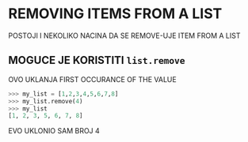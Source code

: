 # REMOVING ITEMS FROM A LIST

POSTOJI I NEKOLIKO NACINA DA SE REMOVE-UJE ITEM FROM A LIST

## MOGUCE JE KORISTITI `list.remove`

OVO UKLANJA FIRST OCCURANCE OF THE VALUE

```py
>>> my_list = [1,2,3,4,5,6,7,8]
>>> my_list.remove(4)
>>> my_list
[1, 2, 3, 5, 6, 7, 8]
```

EVO UKLONIO SAM BROJ 4



